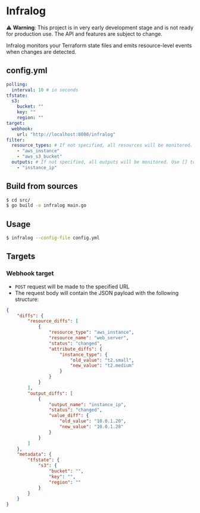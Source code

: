 # Infralog

⚠ **Warning**: This project is in very early development stage and is not ready for production use. The API and features are subject to change.

Infralog monitors your Terraform state files and emits resource-level events when changes are detected.

## config.yml

```yaml
polling:
  interval: 10 # in seconds
tfstate:
  s3:
    bucket: ""
    key: ""
    region: ""
target:
  webhook:
    url: "http://localhost:8080/infralog"
filter:
  resource_types: # If not specified, all resources will be monitored. Use [] to not monitor any resource.
    - "aws_instance"
    - "aws_s3_bucket"
  outputs: # If not specified, all outputs will be monitored. Use [] to not monitor any output.
    - "instance_ip"
```

## Build from sources
```bash
$ cd src/
$ go build -o infralog main.go
```

## Usage
```bash
$ infralog --config-file config.yml
```

## Targets

### Webhook target

- `POST` request will be made to the specified URL
- The request body will contain the JSON payload with the following structure:
```json
{
    "diffs": {
        "resource_diffs": [
            {
                "resource_type": "aws_instance",
                "resource_name": "web_server",
                "status": "changed",
                "attribute_diffs": {
                    "instance_type": {
                        "old_value": "t2.small",
                        "new_value": "t2.medium"
                    }
                }
            }
        ],
        "output_diffs": [
            {
                "output_name": "instance_ip",
                "status": "changed",
                "value_diff": {
                    "old_value": "10.0.1.20",
                    "new_value": "10.0.1.28"
                }
            }
        ]
    },
    "metadata": {
        "tfstate": {
            "s3": {
                "bucket": "",
                "key": "",
                "region": ""
            }
        }
    }
}
```